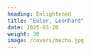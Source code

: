 ```yaml
---
heading: Enlightened
title: "Euler, Leonhard"
date: 2025-03-20
weight: 30
image: /covers/mecha.jpg
---
```

